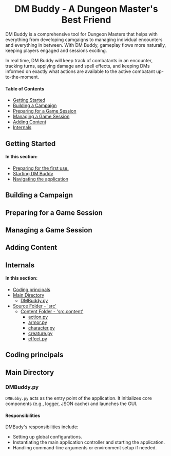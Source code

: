<h1 style="text-align:center;">DM Buddy - A Dungeon Master's Best Friend</h1>

DM Buddy is a comprehensive tool for Dungeon Masters that helps with everything from developing camgaigns to managing individual encounters and everything in between. With DM Buddy, gameplay flows more naturally, keeping players engaged and sessions exciting.

In real time, DM Buddy will keep track of combatants in an encounter, tracking turns, applying damage and spell effects, and keeping DMs informed on exactly what actions are available to the active combatant up-to-the-moment.

#### Table of Contents

- [Getting Started](#getting_started)
- [Building a Campaign](#campaign)
- [Preparing for a Game Session](#session_prep)
- [Managing a Game Session](#session_mgmt)
- [Adding Content](#adding_content)
- [Internals](#internals)

<h2 id="getting_started">Getting Started</h2>

#### In this section:

- [Preparing for the first use.](#first_use)
- [Starting DM Buddy](#start)
- [Navigating the application](#navigation)

<h2 id="campaign">Building a Campaign</h2>

<h2 id="session_prep">Preparing for a Game Session</h2>

<h2 id="session_mgmt">Managing a Game Session</h2>

<h2 id="adding_content">Adding Content</h2>

<h2 id="internals">Internals</h2>

#### In this section:

- [Coding principals](#coding_principals)
- [Main Directory](#main)
  - [DMBuddy.py](#dmbuddy_py)
- [Source Folder - 'src'](#src)
  - [Content Folder - 'src.content'](#src_content)
    - [action.py](#action_py)
    - [armor.py](#armor_py)
    - [character.py](#character_py)
    - [creature.py](creature_py)
    - [effect.py](#effect_py)

<h2 id="coding_principals">Coding principals</h2>

<h2 id="main">Main Directory</h2>

<h3 id="dmbuddy_py">DMBuddy.py</h3>

`DMBubby.py` acts as the entry point of the application. It initializes core components (e.g., logger, JSON cache) and launches the GUI.

<h4>Responsibilities</h4>

DMBudy's responsibilities include:

- Setting up global configurations.
- Instantiating the main application controller and starting the application.
- Handling command-line arguments or environment setup if needed.
